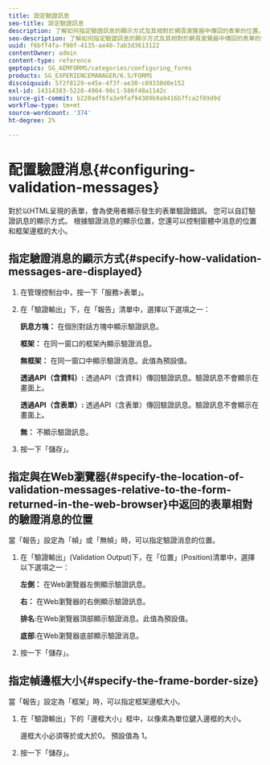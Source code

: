 ```yaml
---
title: 設定驗證訊息
seo-title: 設定驗證訊息
description: 了解如何指定驗證訊息的顯示方式及其相對於網頁瀏覽器中傳回的表單的位置。
seo-description: 了解如何指定驗證訊息的顯示方式及其相對於網頁瀏覽器中傳回的表單的位置。
uuid: f6bff4fa-f90f-4135-ae40-7ab3d3613122
contentOwner: admin
content-type: reference
geptopics: SG_AEMFORMS/categories/configuring_forms
products: SG_EXPERIENCEMANAGER/6.5/FORMS
discoiquuid: 5f2f8129-e45e-4f3f-ae30-c09330d0e152
exl-id: 14314383-5228-4904-98c1-586f48a1142c
source-git-commit: b220adf6fa3e9faf94389b9a9416b7fca2f89d9d
workflow-type: tm+mt
source-wordcount: '374'
ht-degree: 2%

---
```


# 配置驗證消息{#configuring-validation-messages}

對於以HTML呈現的表單，會為使用者顯示發生的表單驗證錯誤。 您可以自訂驗證訊息的顯示方式。 根據驗證消息的顯示位置，您還可以控制窗體中消息的位置和框架邊框的大小。

## 指定驗證消息的顯示方式{#specify-how-validation-messages-are-displayed}

1. 在管理控制台中，按一下「服務>表單」。
1. 在「驗證輸出」下，在「報告」清單中，選擇以下選項之一：

   **訊息方塊：** 在個別對話方塊中顯示驗證訊息。

   **框架：** 在同一窗口的框架內顯示驗證消息。

   **無框架：** 在同一窗口中顯示驗證消息。此值為預設值。

   **透過API（含資料）:** 透過API（含資料）傳回驗證訊息。驗證訊息不會顯示在畫面上。

   **透過API（含表單）:** 透過API（含表單）傳回驗證訊息。驗證訊息不會顯示在畫面上。

   **無：** 不顯示驗證訊息。

1. 按一下「儲存」。

## 指定與在Web瀏覽器{#specify-the-location-of-validation-messages-relative-to-the-form-returned-in-the-web-browser}中返回的表單相對的驗證消息的位置

當「報告」設定為「幀」或「無幀」時，可以指定驗證消息的位置。

1. 在「驗證輸出」(Validation Output)下，在「位置」(Position)清單中，選擇以下選項之一：

   **左側：** 在Web瀏覽器左側顯示驗證訊息。

   **右：** 在Web瀏覽器的右側顯示驗證訊息。

   **排名**:在Web瀏覽器頂部顯示驗證消息。此值為預設值。

   **底部**:在Web瀏覽器底部顯示驗證消息。

1. 按一下「儲存」。

## 指定幀邊框大小{#specify-the-frame-border-size}

當「報告」設定為「框架」時，可以指定框架邊框大小。

1. 在「驗證輸出」下的「邊框大小」框中，以像素為單位鍵入邊框的大小。

   邊框大小必須等於或大於0。 預設值為 1。

1. 按一下「儲存」。
